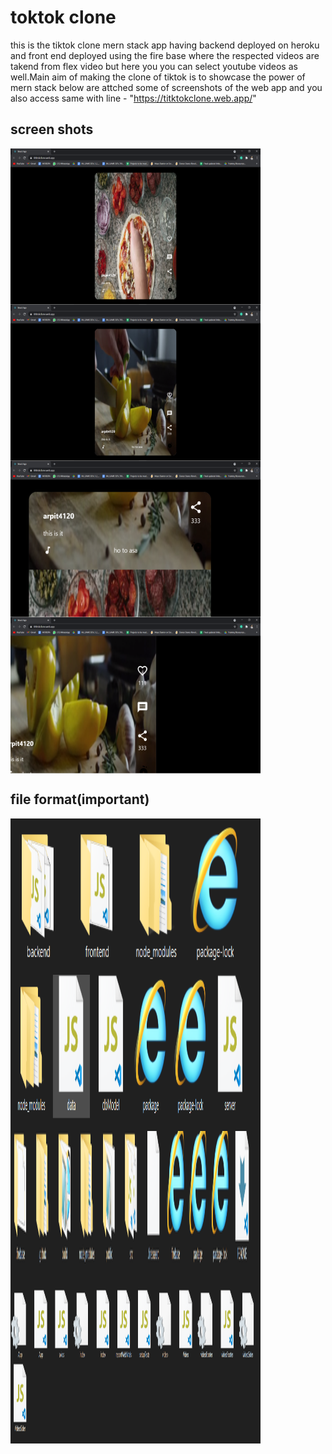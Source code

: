 # toktok clone

this is the tiktok clone mern stack app  having backend deployed on heroku and front end deployed using the fire base where the respected videos are takend from flex video but here you you can select youtube videos as well.Main aim of making the clone of tiktok is to showcase the power of mern stack below are attched some of screenshots of the web app and you also access same with line - "https://titktokclone.web.app/"

## screen shots
 <img src="Screenshot (12).png" width="400px" height="250px" align="center">       <img src="Screenshot (13).png" width="400px" height="250px" align="center">
 <img src="Screenshot (15).png" width="400px" height="250px" align="center">       <img src="Screenshot (14).png" width="400px" height="250px" align="center">
 
 
## file format(important)

<img src="basefloder.PNG" width="400px" height="250px" align="center"> 
<img src="backendfloder.PNG" width="400px" height="250px" align="center"> 
<img src="frontend floder.PNG" width="400px" height="250px" align="center"> 
<img src="src floder.PNG" width="400px" height="250px" align="center"> 




